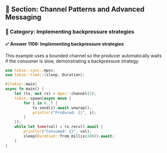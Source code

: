 ## 📘 Section: Channel Patterns and Advanced Messaging  
### 🔹 Category: Implementing backpressure strategies  
#### ✅ Answer 1106: Implementing backpressure strategies

This example uses a bounded channel so the producer automatically waits if the consumer is slow, demonstrating a backpressure strategy.

```rust
use tokio::sync::mpsc;
use tokio::time::{sleep, Duration};

#[tokio::main]
async fn main() {
    let (tx, mut rx) = mpsc::channel(2);
    tokio::spawn(async move {
        for i in 0..5 {
            tx.send(i).await.unwrap();
            println!("Produced: {}", i);
        }
    });
    while let Some(val) = rx.recv().await {
        println!("Consumed: {}", val);
        sleep(Duration::from_millis(200)).await;
    }
}
```
